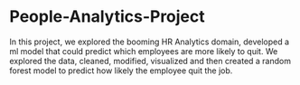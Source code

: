 # People-Analytics-Project

In this project, we explored the booming HR Analytics domain, developed a ml model that could predict which employees are more likely to quit. We explored the data, cleaned, modified, visualized and then created a random forest model to predict how likely the employee quit the job.
